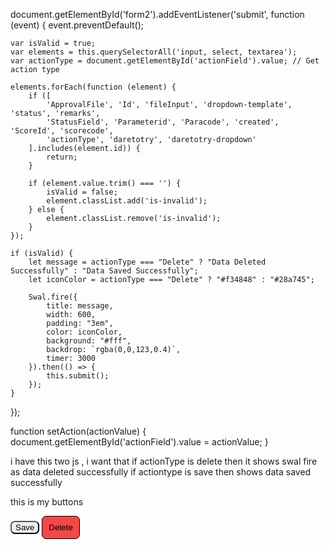 document.getElementById('form2').addEventListener('submit', function (event) {
    event.preventDefault();

    var isValid = true;
    var elements = this.querySelectorAll('input, select, textarea');
    var actionType = document.getElementById('actionField').value; // Get action type

    elements.forEach(function (element) {
        if ([
            'ApprovalFile', 'Id', 'fileInput', 'dropdown-template', 'status', 'remarks', 
            'StatusField', 'Parameterid', 'Paracode', 'created', 'ScoreId', 'scorecode', 
            'actionType', 'daretotry', 'daretotry-dropdown'
        ].includes(element.id)) {
            return;
        }

        if (element.value.trim() === '') {
            isValid = false;
            element.classList.add('is-invalid');
        } else {
            element.classList.remove('is-invalid');
        }
    });

    if (isValid) {
        let message = actionType === "Delete" ? "Data Deleted Successfully" : "Data Saved Successfully";
        let iconColor = actionType === "Delete" ? "#f34848" : "#28a745";

        Swal.fire({
            title: message,
            width: 600,
            padding: "3em",
            color: iconColor,
            background: "#fff",
            backdrop: `rgba(0,0,123,0.4)`,
            timer: 3000
        }).then(() => {
            this.submit();
        });
    }
});

function setAction(actionValue) {
    document.getElementById('actionField').value = actionValue;
}



i have this two js , i want that if actionType is delete then it shows swal fire as data deleted successfully
if actiontype is save then shows data saved successfully
<script>

	document.getElementById('form2').addEventListener('submit', function (event) {
		event.preventDefault();

		var isValid = true;
		var elements = this.querySelectorAll('input, select, textarea');

		elements.forEach(function (element) {
			if (element.id === 'ApprovalFile' || element.id === 'Id' || element.id === 'fileInput' || element.id === 'dropdown-template' || element.id === 'status' || element.id === 'remarks' || element.id === 'StatusField' || element.id === 'Parameterid' || element.id === 'Paracode' || element.id === 'created' || element.id === 'ScoreId' || element.id === 'scorecode' || element.id === 'actionType' || element.id === 'daretotry' || element.id === 'daretotry-dropdown') {
				return;
			}


			if (element.value.trim() === '') {
				isValid = false;
				element.classList.add('is-invalid');
			} else {
				element.classList.remove('is-invalid');
			}
		});


		if (isValid) {
			Swal.fire({
				title: "Data Saved Successfully",
				width: 600,
				padding: "3em",
				color: "#28a745",
				background: "#fff",
				backdrop: `rgba(0,0,123,0.4)`,
				timer: 5000
			}).then(() => {
				this.submit();
			});
		}
	});
	</script>
<script>
	function setAction(actionValue) {
		document.getElementById('actionField').value = actionValue;
	}

</script>

this is my buttons 
<input type="hidden" name="action" id="actionField" />

<input type="submit" value="Save" class="btn" style="border-radius:7px" onclick="setAction('Save')" />
<input type="submit" value="Delete" class="btn" style="border: 1px solid;background: #f34848;padding:10px;border-radius:7px;" onclick="setAction('Delete')" />
